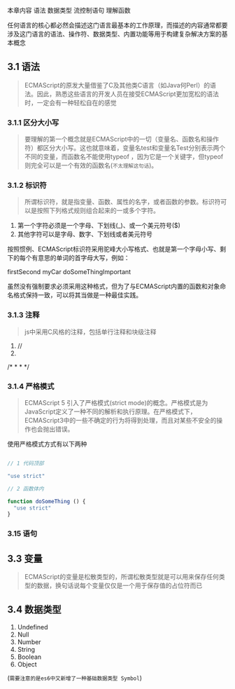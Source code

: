 本章内容
  语法
  数据类型
  流控制语句
  理解函数

任何语言的核心都必然会描述这门语言最基本的工作原理，而描述的内容通常都要涉及这门语言的语法、操作符、数据类型、内置功能等用于构建复杂解决方案的基本概念

## 3.1 语法

> ECMAScript的原发大量借鉴了C及其他类C语言（如Java何Perl）的语法。因此，熟悉这些语言的开发人员在接受ECMAScript更加宽松的语法时，一定会有一种轻松自在的感觉

### 3.1.1 区分大小写

> 要理解的第一个概念就是ECMAScript中的一切（变量名、函数名和操作符）都区分大小写。这也就意味着，变量名test和变量名Test分别表示两个不同的变量，而函数名不能使用typeof ，因为它是一个关键字，但typeof 则完全可以是一个有效的函数名(`不太理解这句话`)。

### 3.1.2 标识符

> 所谓标识符，就是指变量、函数、属性的名字，或者函数的参数。标识符可以是按照下列格式规则组合起来的一或多个字符。

1. 第一个字符必须是一个字母、下划线(_)、或一个美元符号($)
2. 其他字符可以是字母、数字、下划线或者美元符号

按照惯例、ECMAScript标识符采用驼峰大小写格式、也就是第一个字母小写、剩下的每个有意思的单词的首字母大写，例如：

firstSecond
myCar
doSomeThingImportant

虽然没有强制要求必须采用这种格式，但为了与ECMAScript内置的函数和对象命名格式保持一致，可以将其当做是一种最佳实践。

### 3.1.3 注释

> js中采用C风格的注释，包括单行注释和块级注释

1. //
2. 

/*
 *
 *
 */

 ### 3.1.4 严格模式 

 > ECMAScript 5 引入了严格模式(strict mode)的概念。严格模式是为JavaScript定义了一种不同的解析和执行原理。在严格模式下，ECMAScript3中的一些不确定的行为将得到处理，而且对某些不安全的操作也会抛出错误。

 使用严格模式方式有以下两种

 ``` javascript

 // 1 代码顶部

 "use strict"

 // 2 函数体内

 function doSomeThing () {
   "use strict"
 }


 ```

 ### 3.15 语句

 
 ## 3.3 变量

 > ECMAScript的变量是松散类型的，所谓松散类型就是可以用来保存任何类型的数据，换句话说每个变量仅仅是一个用于保存值的占位符而已

 ## 3.4 数据类型

 1. Undefined
 2. Null
 3. Number
 4. String
 5. Boolean
 6. Object

 (`需要注意的是es6中又新增了一种基础数据类型 Symbol`)



